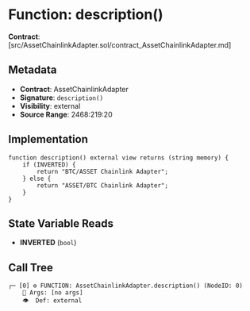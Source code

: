 # Function: description()

**Contract**: [src/AssetChainlinkAdapter.sol/contract_AssetChainlinkAdapter.md]

## Metadata

- **Contract**: AssetChainlinkAdapter
- **Signature**: `description()`
- **Visibility**: external
- **Source Range**: 2468:219:20

## Implementation

```solidity
function description() external view returns (string memory) {
    if (INVERTED) {
        return "BTC/ASSET Chainlink Adapter";
    } else {
        return "ASSET/BTC Chainlink Adapter";
    }
}
```

## State Variable Reads

- **INVERTED** (`bool`)

## Call Tree

```
┌─ [0] ⚙️ FUNCTION: AssetChainlinkAdapter.description() (NodeID: 0)
    💬 Args: [no args]
    👁️  Def: external
```
